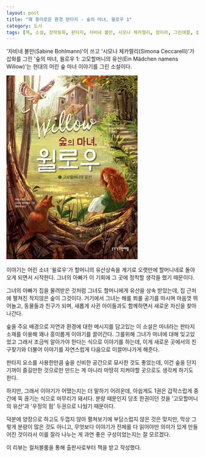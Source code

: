 ```yaml
---
layout: post
title: "꽤 흥미로운 환경 판타지 - 숲의 마녀, 윌로우 1"
category: 도서
tags: [책, 소설, 창작동화, 판타지, 자비네 볼만, 시모나 체카렐리, 함미라, 그린애플, 컬처블룸, 서평]
---
```


'자비네 볼만(Sabine Bohlmann)'이 쓰고
'시모나 체카렐리(Simona Ceccarelli)'가 삽화를 그린
'숲의 마녀, 윌로우 1: 고모할머니의 유산(Ein Mädchen namens Willow)'는
현대의 어린 숲 마녀 이야기를 그린 소설이다.

![표지](/images/book/ein-madchen-namens-willow-part-1-book-h480.jpg)

이야기는 어린 소녀 '윌로우'가
할머니의 유산상속을 계기로 오랫만에 할머니네로 돌아오게 되면서 시작한다.
그녀의 아빠가 이 기회에 그 곳에 정착할 생각을 했기 때문이다.

그녀의 아빠가 집을 물려받은 것처럼 그녀도 할머니에게 유산을 상속 받았는데,
집 근처에 펼쳐진 작지않은 숲이 그것이다.
거기에서 그녀는 해를 쬐롤 공기를 마시며 마음껏 뛰어놀고,
동물들과 친구가 되며,
새롭게 사귄 아이들과도 함께하면서 새로운 자신을 찾아나간다.

숲을 주요 배경으로 자연과 환경에 대한 메시지를 담고있는 이 소설은
마녀라는 판타지 소재를 이용해 꽤나 흥미롭게 이야기를 끌어간다.
그를위해 그녀가 마녀에 대해 잊고있었고 그래서 조금씩 알아가야 한다는 식으로 이야기를 하는데,
이게 새로운 곳에서의 친구찾기와 더불어 이야기를 자연스럽게 다음으로 이끌어나가게 해준다.

판타지 요소를 사용한만큼 숲을 신비한 공간으로 묘사한 것도 좋았는데,
이건 숲을 단지 기꺼이 즐길만한 것으로만 만드는 게 아니라
마땅히 지켜야할 곳으로도 생각케 하기도 한다.

하지만, 그래서 이야기가 어땠는지는 더 말하기 어려운데,
아쉽게도 1권은 갑작스럽게 중간에 뚝 끊기는 식으로 마무리가 돼서다.
분량 때문인지 당초 한권이던 것을 '고모할머니의 유산'과 '우정의 힘' 두권으로 나눴기 때문이다.

덕분에 양장으로 하고도 두껍지 않아 펼쳐보기에 부담스럽지 않은 것은 맞지만,
막상 그렇게 분량이 많은 것도 아니고,
무엇보다 이야기가 전체를 다 읽어야만 의미가 있게 만들어진 것이라서
이를 잘라 나누는 게 과연 좋은 구성이었는지는 잘 모르겠다.



<div class="im im-info">
이 리뷰는 컬처블룸을 통해 출판사로부터 책을 받고 작성했다.
</div>

